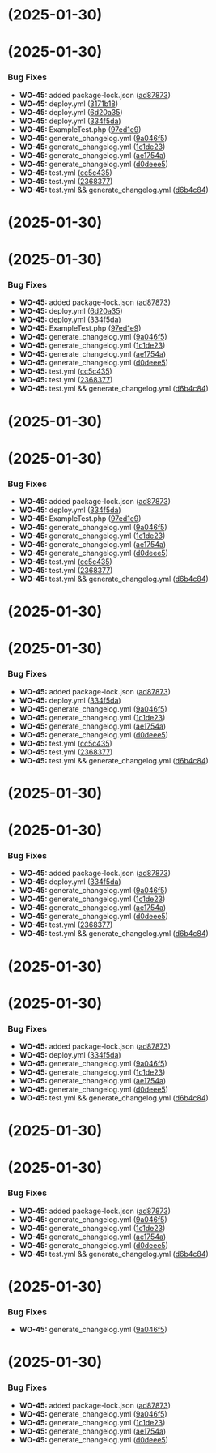 #  (2025-01-30)



# (2025-01-30)

### Bug Fixes

- **WO-45:** added package-lock.json ([ad87873](https://github.com/anirbantegit/wontok-cicd-test/commit/ad8787324356b058cbb8f3c2485290f737829ded))
- **WO-45:** deploy.yml ([3171b18](https://github.com/anirbantegit/wontok-cicd-test/commit/3171b185457843bfccaa8740b7b578b314551053))
- **WO-45:** deploy.yml ([6d20a35](https://github.com/anirbantegit/wontok-cicd-test/commit/6d20a3526d7a3091048a0cf1703b83c03a8abf87))
- **WO-45:** deploy.yml ([334f5da](https://github.com/anirbantegit/wontok-cicd-test/commit/334f5daa17b182e5b14b47bed9fcc64974f5cf28))
- **WO-45:** ExampleTest.php ([97ed1e9](https://github.com/anirbantegit/wontok-cicd-test/commit/97ed1e95e4069e08d9bb9d8f6c6fdc7fb7f1fbdd))
- **WO-45:** generate_changelog.yml ([9a046f5](https://github.com/anirbantegit/wontok-cicd-test/commit/9a046f500e8eb77520daa470a3844a4f9a6e5f48))
- **WO-45:** generate_changelog.yml ([1c1de23](https://github.com/anirbantegit/wontok-cicd-test/commit/1c1de23ee5d37525e86db63a4ab41a43cdaadaa1))
- **WO-45:** generate_changelog.yml ([ae1754a](https://github.com/anirbantegit/wontok-cicd-test/commit/ae1754aa2ff8e3800b968bd1e71d7e2c998b844c))
- **WO-45:** generate_changelog.yml ([d0deee5](https://github.com/anirbantegit/wontok-cicd-test/commit/d0deee54545e26c248aae2ea891767377278483d))
- **WO-45:** test.yml ([cc5c435](https://github.com/anirbantegit/wontok-cicd-test/commit/cc5c43572a449d10c8ca7c949bd16086749d1aac))
- **WO-45:** test.yml ([2368377](https://github.com/anirbantegit/wontok-cicd-test/commit/2368377f625c6e3e11d0e17f4703ff1101fa502a))
- **WO-45:** test.yml && generate_changelog.yml ([d6b4c84](https://github.com/anirbantegit/wontok-cicd-test/commit/d6b4c84c45951c0e6db2508403e2b51c77b49e03))

# (2025-01-30)

# (2025-01-30)

### Bug Fixes

- **WO-45:** added package-lock.json ([ad87873](https://github.com/anirbantegit/wontok-cicd-test/commit/ad8787324356b058cbb8f3c2485290f737829ded))
- **WO-45:** deploy.yml ([6d20a35](https://github.com/anirbantegit/wontok-cicd-test/commit/6d20a3526d7a3091048a0cf1703b83c03a8abf87))
- **WO-45:** deploy.yml ([334f5da](https://github.com/anirbantegit/wontok-cicd-test/commit/334f5daa17b182e5b14b47bed9fcc64974f5cf28))
- **WO-45:** ExampleTest.php ([97ed1e9](https://github.com/anirbantegit/wontok-cicd-test/commit/97ed1e95e4069e08d9bb9d8f6c6fdc7fb7f1fbdd))
- **WO-45:** generate_changelog.yml ([9a046f5](https://github.com/anirbantegit/wontok-cicd-test/commit/9a046f500e8eb77520daa470a3844a4f9a6e5f48))
- **WO-45:** generate_changelog.yml ([1c1de23](https://github.com/anirbantegit/wontok-cicd-test/commit/1c1de23ee5d37525e86db63a4ab41a43cdaadaa1))
- **WO-45:** generate_changelog.yml ([ae1754a](https://github.com/anirbantegit/wontok-cicd-test/commit/ae1754aa2ff8e3800b968bd1e71d7e2c998b844c))
- **WO-45:** generate_changelog.yml ([d0deee5](https://github.com/anirbantegit/wontok-cicd-test/commit/d0deee54545e26c248aae2ea891767377278483d))
- **WO-45:** test.yml ([cc5c435](https://github.com/anirbantegit/wontok-cicd-test/commit/cc5c43572a449d10c8ca7c949bd16086749d1aac))
- **WO-45:** test.yml ([2368377](https://github.com/anirbantegit/wontok-cicd-test/commit/2368377f625c6e3e11d0e17f4703ff1101fa502a))
- **WO-45:** test.yml && generate_changelog.yml ([d6b4c84](https://github.com/anirbantegit/wontok-cicd-test/commit/d6b4c84c45951c0e6db2508403e2b51c77b49e03))

# (2025-01-30)

# (2025-01-30)

### Bug Fixes

- **WO-45:** added package-lock.json ([ad87873](https://github.com/anirbantegit/wontok-cicd-test/commit/ad8787324356b058cbb8f3c2485290f737829ded))
- **WO-45:** deploy.yml ([334f5da](https://github.com/anirbantegit/wontok-cicd-test/commit/334f5daa17b182e5b14b47bed9fcc64974f5cf28))
- **WO-45:** ExampleTest.php ([97ed1e9](https://github.com/anirbantegit/wontok-cicd-test/commit/97ed1e95e4069e08d9bb9d8f6c6fdc7fb7f1fbdd))
- **WO-45:** generate_changelog.yml ([9a046f5](https://github.com/anirbantegit/wontok-cicd-test/commit/9a046f500e8eb77520daa470a3844a4f9a6e5f48))
- **WO-45:** generate_changelog.yml ([1c1de23](https://github.com/anirbantegit/wontok-cicd-test/commit/1c1de23ee5d37525e86db63a4ab41a43cdaadaa1))
- **WO-45:** generate_changelog.yml ([ae1754a](https://github.com/anirbantegit/wontok-cicd-test/commit/ae1754aa2ff8e3800b968bd1e71d7e2c998b844c))
- **WO-45:** generate_changelog.yml ([d0deee5](https://github.com/anirbantegit/wontok-cicd-test/commit/d0deee54545e26c248aae2ea891767377278483d))
- **WO-45:** test.yml ([cc5c435](https://github.com/anirbantegit/wontok-cicd-test/commit/cc5c43572a449d10c8ca7c949bd16086749d1aac))
- **WO-45:** test.yml ([2368377](https://github.com/anirbantegit/wontok-cicd-test/commit/2368377f625c6e3e11d0e17f4703ff1101fa502a))
- **WO-45:** test.yml && generate_changelog.yml ([d6b4c84](https://github.com/anirbantegit/wontok-cicd-test/commit/d6b4c84c45951c0e6db2508403e2b51c77b49e03))

# (2025-01-30)

# (2025-01-30)

### Bug Fixes

- **WO-45:** added package-lock.json ([ad87873](https://github.com/anirbantegit/wontok-cicd-test/commit/ad8787324356b058cbb8f3c2485290f737829ded))
- **WO-45:** deploy.yml ([334f5da](https://github.com/anirbantegit/wontok-cicd-test/commit/334f5daa17b182e5b14b47bed9fcc64974f5cf28))
- **WO-45:** generate_changelog.yml ([9a046f5](https://github.com/anirbantegit/wontok-cicd-test/commit/9a046f500e8eb77520daa470a3844a4f9a6e5f48))
- **WO-45:** generate_changelog.yml ([1c1de23](https://github.com/anirbantegit/wontok-cicd-test/commit/1c1de23ee5d37525e86db63a4ab41a43cdaadaa1))
- **WO-45:** generate_changelog.yml ([ae1754a](https://github.com/anirbantegit/wontok-cicd-test/commit/ae1754aa2ff8e3800b968bd1e71d7e2c998b844c))
- **WO-45:** generate_changelog.yml ([d0deee5](https://github.com/anirbantegit/wontok-cicd-test/commit/d0deee54545e26c248aae2ea891767377278483d))
- **WO-45:** test.yml ([cc5c435](https://github.com/anirbantegit/wontok-cicd-test/commit/cc5c43572a449d10c8ca7c949bd16086749d1aac))
- **WO-45:** test.yml ([2368377](https://github.com/anirbantegit/wontok-cicd-test/commit/2368377f625c6e3e11d0e17f4703ff1101fa502a))
- **WO-45:** test.yml && generate_changelog.yml ([d6b4c84](https://github.com/anirbantegit/wontok-cicd-test/commit/d6b4c84c45951c0e6db2508403e2b51c77b49e03))

# (2025-01-30)

# (2025-01-30)

### Bug Fixes

- **WO-45:** added package-lock.json ([ad87873](https://github.com/anirbantegit/wontok-cicd-test/commit/ad8787324356b058cbb8f3c2485290f737829ded))
- **WO-45:** deploy.yml ([334f5da](https://github.com/anirbantegit/wontok-cicd-test/commit/334f5daa17b182e5b14b47bed9fcc64974f5cf28))
- **WO-45:** generate_changelog.yml ([9a046f5](https://github.com/anirbantegit/wontok-cicd-test/commit/9a046f500e8eb77520daa470a3844a4f9a6e5f48))
- **WO-45:** generate_changelog.yml ([1c1de23](https://github.com/anirbantegit/wontok-cicd-test/commit/1c1de23ee5d37525e86db63a4ab41a43cdaadaa1))
- **WO-45:** generate_changelog.yml ([ae1754a](https://github.com/anirbantegit/wontok-cicd-test/commit/ae1754aa2ff8e3800b968bd1e71d7e2c998b844c))
- **WO-45:** generate_changelog.yml ([d0deee5](https://github.com/anirbantegit/wontok-cicd-test/commit/d0deee54545e26c248aae2ea891767377278483d))
- **WO-45:** test.yml ([2368377](https://github.com/anirbantegit/wontok-cicd-test/commit/2368377f625c6e3e11d0e17f4703ff1101fa502a))
- **WO-45:** test.yml && generate_changelog.yml ([d6b4c84](https://github.com/anirbantegit/wontok-cicd-test/commit/d6b4c84c45951c0e6db2508403e2b51c77b49e03))

# (2025-01-30)

# (2025-01-30)

### Bug Fixes

- **WO-45:** added package-lock.json ([ad87873](https://github.com/anirbantegit/wontok-cicd-test/commit/ad8787324356b058cbb8f3c2485290f737829ded))
- **WO-45:** deploy.yml ([334f5da](https://github.com/anirbantegit/wontok-cicd-test/commit/334f5daa17b182e5b14b47bed9fcc64974f5cf28))
- **WO-45:** generate_changelog.yml ([9a046f5](https://github.com/anirbantegit/wontok-cicd-test/commit/9a046f500e8eb77520daa470a3844a4f9a6e5f48))
- **WO-45:** generate_changelog.yml ([1c1de23](https://github.com/anirbantegit/wontok-cicd-test/commit/1c1de23ee5d37525e86db63a4ab41a43cdaadaa1))
- **WO-45:** generate_changelog.yml ([ae1754a](https://github.com/anirbantegit/wontok-cicd-test/commit/ae1754aa2ff8e3800b968bd1e71d7e2c998b844c))
- **WO-45:** generate_changelog.yml ([d0deee5](https://github.com/anirbantegit/wontok-cicd-test/commit/d0deee54545e26c248aae2ea891767377278483d))
- **WO-45:** test.yml && generate_changelog.yml ([d6b4c84](https://github.com/anirbantegit/wontok-cicd-test/commit/d6b4c84c45951c0e6db2508403e2b51c77b49e03))

# (2025-01-30)

# (2025-01-30)

### Bug Fixes

- **WO-45:** added package-lock.json ([ad87873](https://github.com/anirbantegit/wontok-cicd-test/commit/ad8787324356b058cbb8f3c2485290f737829ded))
- **WO-45:** generate_changelog.yml ([9a046f5](https://github.com/anirbantegit/wontok-cicd-test/commit/9a046f500e8eb77520daa470a3844a4f9a6e5f48))
- **WO-45:** generate_changelog.yml ([1c1de23](https://github.com/anirbantegit/wontok-cicd-test/commit/1c1de23ee5d37525e86db63a4ab41a43cdaadaa1))
- **WO-45:** generate_changelog.yml ([ae1754a](https://github.com/anirbantegit/wontok-cicd-test/commit/ae1754aa2ff8e3800b968bd1e71d7e2c998b844c))
- **WO-45:** generate_changelog.yml ([d0deee5](https://github.com/anirbantegit/wontok-cicd-test/commit/d0deee54545e26c248aae2ea891767377278483d))
- **WO-45:** test.yml && generate_changelog.yml ([d6b4c84](https://github.com/anirbantegit/wontok-cicd-test/commit/d6b4c84c45951c0e6db2508403e2b51c77b49e03))

# (2025-01-30)

### Bug Fixes

- **WO-45:** generate_changelog.yml ([9a046f5](https://github.com/anirbantegit/wontok-cicd-test/commit/9a046f500e8eb77520daa470a3844a4f9a6e5f48))

# (2025-01-30)

### Bug Fixes

- **WO-45:** added package-lock.json ([ad87873](https://github.com/anirbantegit/wontok-cicd-test/commit/ad8787324356b058cbb8f3c2485290f737829ded))
- **WO-45:** generate_changelog.yml ([9a046f5](https://github.com/anirbantegit/wontok-cicd-test/commit/9a046f500e8eb77520daa470a3844a4f9a6e5f48))
- **WO-45:** generate_changelog.yml ([1c1de23](https://github.com/anirbantegit/wontok-cicd-test/commit/1c1de23ee5d37525e86db63a4ab41a43cdaadaa1))
- **WO-45:** generate_changelog.yml ([ae1754a](https://github.com/anirbantegit/wontok-cicd-test/commit/ae1754aa2ff8e3800b968bd1e71d7e2c998b844c))
- **WO-45:** generate_changelog.yml ([d0deee5](https://github.com/anirbantegit/wontok-cicd-test/commit/d0deee54545e26c248aae2ea891767377278483d))
